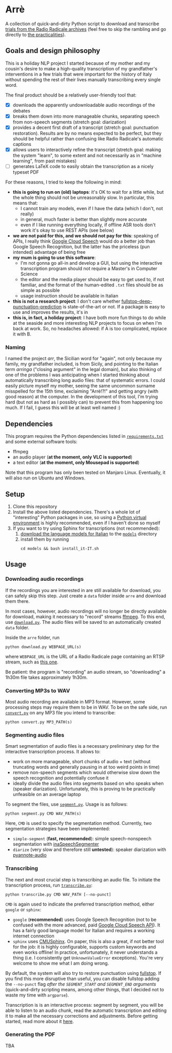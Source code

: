 # Arrè
A collection of quick-and-dirty Python script to download and transcribe [trials from the Radio Radicale archives](https://www.radioradicale.it/processi) (feel free to skip the rambling and go directly to [the practicalities](#dependencies)).

## Goals and design philosophy
This is a holiday NLP project I started because of my mother and my cousin's desire to make a high-quality transcription of my grandfather's interventions in a few trials that were important for the history of Italy without spending the rest of their lives manually transcribing every single word.

The final product should be a relatively user-friendly tool that:
- [x] downloads the apparently undownloadable audio recordings of the debates
- [x] breaks them down into more manageable chunks, separating speech from non-speech segments (stretch goal: diarization)
- [x] provides a decent first draft of a transcript (stretch goal: punctuation restoration). Results are by no means expected to be perfect, but they should be helpful rather than confusing like Radio Radicale's automatic captions
- [x] allows users to interactively refine the transcript (stretch goal: making the system "learn", to some extent and not necessarily as in "machine learning", from past mistakes)
- [ ] generates LaTeX code to easily obtain the transcription as a nicely typeset PDF 

For these reasons, I tried to keep the following in mind:

- __this is going to run on (old) laptops__: it's OK to wait for a little while, but the whole thing should not be unreasonably slow. In particular, this means that:
  - I cannot train any models, even if I have the data (which I don't, not really)
  - in general, much faster is better than slightly more accurate
  - even if I like running everything locally, if offline ASR tools don't work it's okay to use REST APIs (see below)
- __we are not paid for this, and we should not pay for this__: speaking of APIs, I really think [Google Cloud Speech](https://cloud.google.com/speech/) would do a better job than Google Speech Recognition, but the latter has the priceless (pun intended) advantage of being free
- __my mum is going to use this software__: 
  - I'm not gonna go all-in and develop a GUI, but using the interactive transcription program should not require a Master's in Computer Science
  - the editor and the media player should be easy to get used to, if not familiar, and the format of the human-edited `.txt` files should be as simple as possible
  - usage instruction should be available in Italian
- __this is not a research project__: I don't care whether [fullstop-deep-punctuation-prediction](https://github.com/oliverguhr/fullstop-deep-punctuation-prediction) is state-of-the-art or not. If a package is easy to use and improves the results, it's in
- __this is, in fact, a holiday project__: I have both more fun things to do while at the seaside and more interesting NLP projects to focus on when I'm back at work. So, no headaches allowed: if A is too complicated, replace it with B.

### Naming
I named the project _arr_, the Sicilian word for "again", not only because my family, my grandfather included, is from Sicily, and pointing to the Italian term _arringa_ ("closing argument" in the legal domain), but also thinking of one of the problems I was anticipating when I started thinking about automatically transcribing long audio files: that of systematic errors.
I could easily picture myself my mother, seeing the same uncommon surname misspelled for the 15th time, exclaiming "Arrè!?!" and getting angry (with good reason) at the computer. 
In the development of this tool, I'm trying hard (but not as hard as I possibly can) to prevent this from happening too much.
If I fail, I guess this will be at least well named :)

## Dependencies
This program requires the Python dependencies listed in [`requirements.txt`](requirements.txt) and some external software tools:

- ffmpeg
- an audio player (__at the moment, only VLC is supported__)
- a text editor (__at the moment, only Mousepad is supported__)

Note that this program has only been tested on Manjaro Linux. Eventually, it will also run on Ubuntu and Windows.

## Setup
1. Clone this repository
2. Install the above listed dependencies. There's a whole lot of "interesting" Python packages in use, so using a [Python virtual environment](https://python.land/virtual-environments/virtualenv) is highly recommended, even if I haven't done so myself
3. If you want to try using Sphinx for transcriptions (not recommended):
   1. [download the language models for Italian](https://drive.google.com/file/d/0Bw_EqP-hnaFNSXUtMm8tRkdUejg/view?resourcekey=0-9IOo0qEMHOAR3z6rzIqgBg) to the [`models`](models/) directory
   2. install them by running
        ```
        cd models && bash install_it-IT.sh 
        ```

## Usage

### Downloading audio recordings
If the recordings you are interested in are still available for download, you can safely skip this step. Just create a `data` folder inside `arre` and download them there.

In most cases, however, audio recordings will no longer be directly available for download, making it necessary to "record" streams [ffmpeg](https://pypi.org/project/python-ffmpeg/). To this end, use [`download.py`](download.py). The audio files will be saved to an automatically created `data` folder. 

Inside the `arre` folder, run

```
python download.py WEBPAGE_URL(s)
```

where `WEBPAGE_URL` is the URL of a Radio Radicale page containing an RTSP stream, such as [this one](https://www.radioradicale.it/scheda/17807/maxiprocesso-a-cosa-nostra).

Be patient: the program is "recording" an audio stream, so "downloading" a 1h30m file takes approximately 1h30m.

### Converting MP3s to WAV
Most audio recording are available in MP3 format. However, some processing steps may require them to be in WAV. To be on the safe side, run [`convert.py`](convert.py) on any MP3 file you intend to transcribe:

```
python convert.py MP3_PATH(s)
```

### Segmenting audio files
Smart segmentation of audio files is a necessary preliminary step for the interactive transcription process.
It allows to:

- work on more manageable, short chunks of audio + text (without truncating words and generally pausing in at too weird points in time)
- remove non-speech segments which would otherwise slow down the speech recognition and potentially confuse it
- ideally divide the audio files into segments based on who speaks when (speaker diarization). Unfortunately, this is proving to be practically unfeasible on an average laptop

To segment the files, use [`segment.py`](segment.py). Usage is as follows:

```
python segment.py CMD WAV_PATH(s)
```

Here, `CMD` is used to specify the segmentation method. Currently, two segmentation strategies have been implemented:

- `simple-segment` (__fast, recommended__): simple speech-nonspeech segmentation with [inaSpeechSegmenter](https://github.com/ina-foss/inaSpeechSegmenter)
- `diarize` (very slow and therefore still __untested__): speaker diarization with [pyannote-audio](https://github.com/pyannote/pyannote-audio) 

### Transcribing
The next and most crucial step is transcribing an audio file.
To initiate the transcription process, run [`transcribe.py`](transcribe.py):

```
python transcribe.py CMD WAV_PATH [--no-punct]
```

`CMD` is again used to indicate the preferred transcription method, either `google` or `sphinx`:

- `google` (__recommended__) uses Google Speech Recognition (not to be confused with the more advanced, paid [Google Cloud Speech API](https://cloud.google.com/speech/)). It has a fairly good language model for Italian and requires a working internet connection
- `sphinx` uses [CMUSphinx](https://cmusphinx.github.io/wiki/). On paper, this is also a great, if not better tool for the job: it is highly configurable, supports custom keywords and even works offline! In practice, unfortunately, it never understands a thing (i.e. I consistently get `UnknownValueError` exceptions). You're very welcome to show me what I am doing wrong.

By default, the system will also try to restore punctuation using [fullstop](https://github.com/oliverguhr/fullstop-deep-punctuation-prediction). If you find this more disruptive than useful, you can disable fullstop adding the `--no-punct` flag _after the `SEGMENT_START` and `SEGMENT_END` arguments_ (quick-and-dirty scripting means, among other things, that I decided not to waste my time with `argparse`).

Transcription is is an interactive process: segment by segment, you will be able to listen to an audio chunk, read the automatic transcription and editing it to make all the necessary corrections and adjustments. Before getting started, read more about it [here](transcribing.md).

### Generating the PDF
TBA

